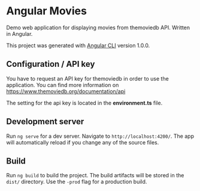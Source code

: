 # Angular Movies
Demo web application for displaying movies from themoviedb API. Written in Angular.  

This project was generated with [Angular CLI](https://github.com/angular/angular-cli) version 1.0.0.

## Configuration / API key
You have to request an API key for themoviedb in order to use the application. 
You can find more information on https://www.themoviedb.org/documentation/api

The setting for the api key is located in the **environment.ts** file.

## Development server

Run `ng serve` for a dev server. Navigate to `http://localhost:4200/`. The app will automatically reload if you change any of the source files.

## Build

Run `ng build` to build the project. The build artifacts will be stored in the `dist/` directory. Use the `-prod` flag for a production build.
